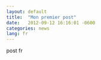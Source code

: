 ```yaml
---
layout: default
title:  "Mon premier post"
date:   2012-09-12 16:16:01 -0600
categories: news
lang: fr
---
```


post fr